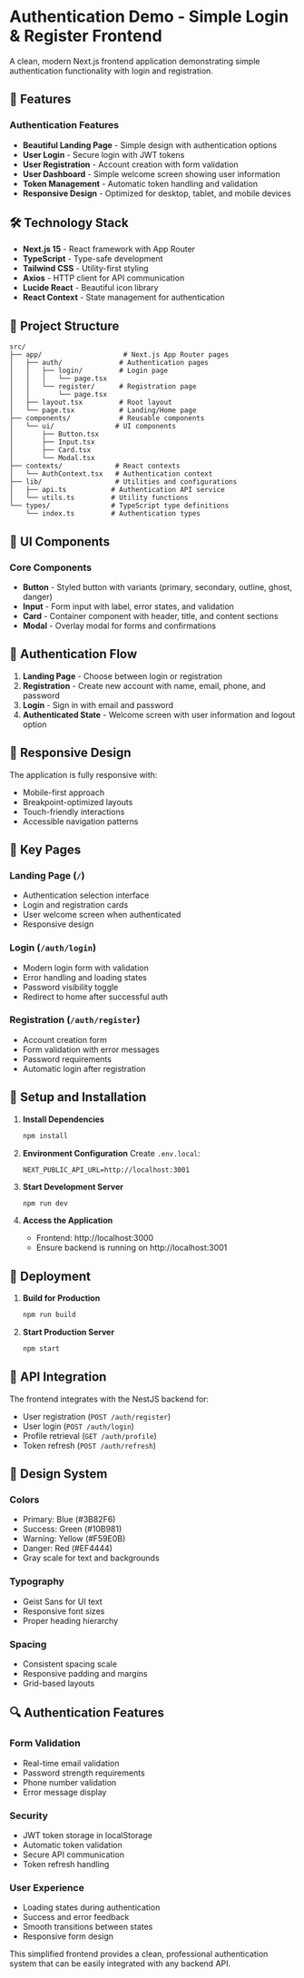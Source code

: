 # Authentication Demo - Simple Login & Register Frontend

A clean, modern Next.js frontend application demonstrating simple authentication functionality with login and registration.

## 🚀 Features

### Authentication Features

- **Beautiful Landing Page** - Simple design with authentication options
- **User Login** - Secure login with JWT tokens
- **User Registration** - Account creation with form validation
- **User Dashboard** - Simple welcome screen showing user information
- **Token Management** - Automatic token handling and validation
- **Responsive Design** - Optimized for desktop, tablet, and mobile devices

## 🛠️ Technology Stack

- **Next.js 15** - React framework with App Router
- **TypeScript** - Type-safe development
- **Tailwind CSS** - Utility-first styling
- **Axios** - HTTP client for API communication
- **Lucide React** - Beautiful icon library
- **React Context** - State management for authentication

## 📁 Project Structure

```
src/
├── app/                    # Next.js App Router pages
│   ├── auth/              # Authentication pages
│   │   ├── login/         # Login page
│   │   │   └── page.tsx
│   │   └── register/      # Registration page
│   │       └── page.tsx
│   ├── layout.tsx         # Root layout
│   └── page.tsx           # Landing/Home page
├── components/            # Reusable components
│   └── ui/               # UI components
│       ├── Button.tsx
│       ├── Input.tsx
│       ├── Card.tsx
│       └── Modal.tsx
├── contexts/             # React contexts
│   └── AuthContext.tsx   # Authentication context
├── lib/                  # Utilities and configurations
│   ├── api.ts           # Authentication API service
│   └── utils.ts         # Utility functions
└── types/               # TypeScript type definitions
    └── index.ts         # Authentication types
```

## 🎨 UI Components

### Core Components

- **Button** - Styled button with variants (primary, secondary, outline, ghost, danger)
- **Input** - Form input with label, error states, and validation
- **Card** - Container component with header, title, and content sections
- **Modal** - Overlay modal for forms and confirmations

## 🔐 Authentication Flow

1. **Landing Page** - Choose between login or registration
2. **Registration** - Create new account with name, email, phone, and password
3. **Login** - Sign in with email and password
4. **Authenticated State** - Welcome screen with user information and logout option

## 📱 Responsive Design

The application is fully responsive with:

- Mobile-first approach
- Breakpoint-optimized layouts
- Touch-friendly interactions
- Accessible navigation patterns

## 🎯 Key Pages

### Landing Page (`/`)

- Authentication selection interface
- Login and registration cards
- User welcome screen when authenticated
- Responsive design

### Login (`/auth/login`)

- Modern login form with validation
- Error handling and loading states
- Password visibility toggle
- Redirect to home after successful auth

### Registration (`/auth/register`)

- Account creation form
- Form validation with error messages
- Password requirements
- Automatic login after registration

## 🔧 Setup and Installation

1. **Install Dependencies**

   ```bash
   npm install
   ```

2. **Environment Configuration**
   Create `.env.local`:

   ```
   NEXT_PUBLIC_API_URL=http://localhost:3001
   ```

3. **Start Development Server**

   ```bash
   npm run dev
   ```

4. **Access the Application**
   - Frontend: http://localhost:3000
   - Ensure backend is running on http://localhost:3001

## 🚀 Deployment

1. **Build for Production**

   ```bash
   npm run build
   ```

2. **Start Production Server**
   ```bash
   npm start
   ```

## 📝 API Integration

The frontend integrates with the NestJS backend for:

- User registration (`POST /auth/register`)
- User login (`POST /auth/login`)
- Profile retrieval (`GET /auth/profile`)
- Token refresh (`POST /auth/refresh`)

## 🎨 Design System

### Colors

- Primary: Blue (#3B82F6)
- Success: Green (#10B981)
- Warning: Yellow (#F59E0B)
- Danger: Red (#EF4444)
- Gray scale for text and backgrounds

### Typography

- Geist Sans for UI text
- Responsive font sizes
- Proper heading hierarchy

### Spacing

- Consistent spacing scale
- Responsive padding and margins
- Grid-based layouts

## 🔍 Authentication Features

### Form Validation

- Real-time email validation
- Password strength requirements
- Phone number validation
- Error message display

### Security

- JWT token storage in localStorage
- Automatic token validation
- Secure API communication
- Token refresh handling

### User Experience

- Loading states during authentication
- Success and error feedback
- Smooth transitions between states
- Responsive form design

This simplified frontend provides a clean, professional authentication system that can be easily integrated with any backend API.
